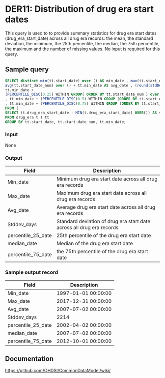 # DER11: Distribution of drug era start dates

This query is used to to provide summary statistics for drug era start dates (drug_era_start_date) across all drug era records: the mean, the standard deviation, the minimum, the 25th percentile, the median, the 75th percentile, the maximum and the number of missing values. No input is required for this query.

## Sample query
```sql
SELECT distinct min(tt.start_date) over () AS min_date , max(tt.start_date) over () AS max_date ,
avg(tt.start_date_num) over () + tt.min_date AS avg_date , (round(stdDev(tt.start_date_num) over ())) AS stdDev_days ,
tt.min_date +
(PERCENTILE_DISC(0.25) WITHIN GROUP( ORDER BY tt.start_date_num ) over ()) AS percentile_25_date
, tt.min_date + (PERCENTILE_DISC(0.5) WITHIN GROUP (ORDER BY tt.start_date_num ) over() ) AS median_date
, tt.min_date + (PERCENTILE_DISC(0.75) WITHIN GROUP (ORDER BY tt.start_date_num ) over() ) AS percential_75_date
FROM (
SELECT (t.drug_era_start_date - MIN(t.drug_era_start_date) OVER()) AS start_date_num, t.drug_era_start_date AS start_date, MIN(t.drug_era_start_date) OVER() min_date
FROM drug_era t ) tt
GROUP BY tt.start_date, tt.start_date_num, tt.min_date;
```

### Input

None

### Output

|  Field |  Description |
| --- | --- | 
| Min_date | Minimum drug era start date across all drug era records |
| Max_date | Maximum drug era start date across all drug era records |
| Avg_date | Average drug era start date across all drug era records |
| Stddev_days | Standard deviation of drug era start date across all drug era records |
| percentile_25_date | 25th percentile of the drug era start date |
| median_date | Median of the drug era start date |
| percentile_75_date | the 75th percentile of the drug era start date |

### Sample output record

|  Field |  Description |
| --- | --- |
| Min_date | 1997-01-01 00:00:00 |
| Max_date | 2017-12-31 00:00:00 |
| Avg_date | 2007-07-02 00:00:00 |
| Stddev_days | 2214 |
| percentile_25_date | 2002-04-02 00:00:00 |
| median_date | 2007-07-02 00:00:00 |
| percentile_75_date | 2012-10-01 00:00:00 |



## Documentation
https://github.com/OHDSI/CommonDataModel/wiki/
